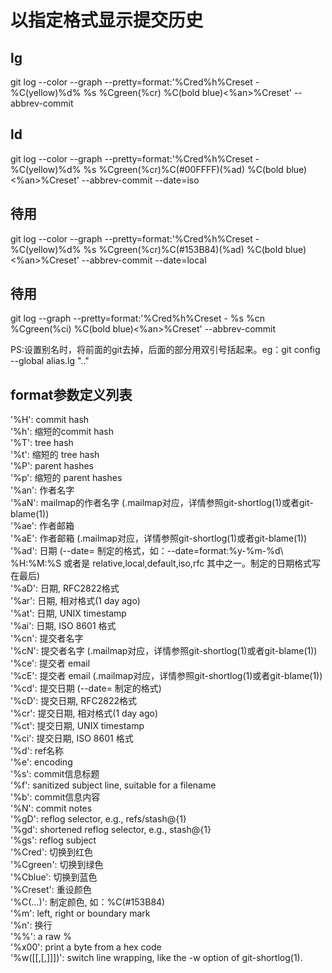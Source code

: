 
# 以指定格式显示提交历史
## lg
git log --color --graph --pretty=format:'%Cred%h%Creset -%C(yellow)%d% %s %Cgreen(%cr) %C(bold blue)<%an>%Creset' --abbrev-commit

## ld
git log --color --graph --pretty=format:'%Cred%h%Creset - %C(yellow)%d% %s %Cgreen(%cr)%C(#00FFFF)(%ad) %C(bold blue)<%an>%Creset' --abbrev-commit --date=iso

## 待用
git log --color --graph --pretty=format:'%Cred%h%Creset - %C(yellow)%d% %s %Cgreen(%cr)%C(#153B84)(%ad) %C(bold blue)<%an>%Creset' --abbrev-commit --date=local

## 待用
git log --graph --pretty=format:'%Cred%h%Creset - %s %cn %Cgreen(%ci) %C(bold blue)<%an>%Creset' --abbrev-commit

PS:设置别名时，将前面的git去掉，后面的部分用双引号括起来。eg：git config --global alias.lg ".."

## format参数定义列表
'%H': commit hash  
'%h': 缩短的commit hash  
'%T': tree hash  
'%t': 缩短的 tree hash  
'%P': parent hashes  
'%p': 缩短的 parent hashes  
'%an': 作者名字  
'%aN': mailmap的作者名字 (.mailmap对应，详情参照git-shortlog(1)或者git-blame(1))  
'%ae': 作者邮箱  
'%aE': 作者邮箱 (.mailmap对应，详情参照git-shortlog(1)或者git-blame(1))  
'%ad': 日期 (--date= 制定的格式，如：--date=format:%y-%m-%d\ %H:%M:%S 或者是 relative,local,default,iso,rfc 其中之一。制定的日期格式写在最后)  
'%aD': 日期, RFC2822格式  
'%ar': 日期, 相对格式(1 day ago)  
'%at': 日期, UNIX timestamp  
'%ai': 日期, ISO 8601 格式  
'%cn': 提交者名字  
'%cN': 提交者名字 (.mailmap对应，详情参照git-shortlog(1)或者git-blame(1))  
'%ce': 提交者 email  
'%cE': 提交者 email (.mailmap对应，详情参照git-shortlog(1)或者git-blame(1))  
'%cd': 提交日期 (--date= 制定的格式)  
'%cD': 提交日期, RFC2822格式  
'%cr': 提交日期, 相对格式(1 day ago)  
'%ct': 提交日期, UNIX timestamp  
'%ci': 提交日期, ISO 8601 格式  
'%d': ref名称  
'%e': encoding  
'%s': commit信息标题  
'%f': sanitized subject line, suitable for a filename  
'%b': commit信息内容  
'%N': commit notes  
'%gD': reflog selector, e.g., refs/stash@{1}  
'%gd': shortened reflog selector, e.g., stash@{1}  
'%gs': reflog subject  
'%Cred': 切换到红色  
'%Cgreen': 切换到绿色  
'%Cblue': 切换到蓝色  
'%Creset': 重设颜色  
'%C(...)': 制定颜色, 如：%C(#153B84)  
'%m': left, right or boundary mark  
'%n': 换行  
'%%': a raw %  
'%x00': print a byte from a hex code  
'%w([[,[,]]])': switch line wrapping, like the -w option of git-shortlog(1).  